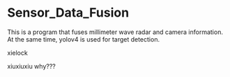 # Sensor_Data_Fusion
This is a program that fuses millimeter wave radar and camera information. At the same time, yolov4 is used for target detection.

xielock


xiuxiuxiu why???
